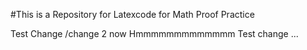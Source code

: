 #This is a Repository for Latexcode for Math Proof Practice


Test Change /change 2 now
Hmmmmmmmmmmmmm
Test change ...


